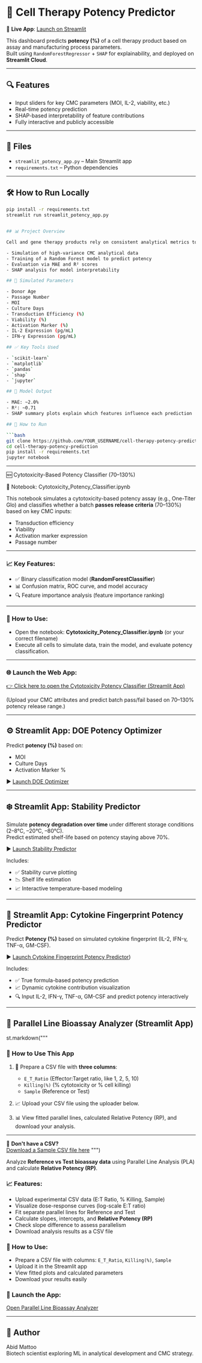# 🧬 Cell Therapy Potency Predictor

🚀 **Live App**: [Launch on Streamlit](https://cell-therapy-potency-prediction-cbb45woazyamu7wbrzw6uw.streamlit.app/)

This dashboard predicts **potency (%)** of a cell therapy product based on assay and manufacturing process parameters.  
Built using `RandomForestRegressor` + `SHAP` for explainability, and deployed on **Streamlit Cloud**.

---

## 🔍 Features

- Input sliders for key CMC parameters (MOI, IL-2, viability, etc.)
- Real-time potency prediction
- SHAP-based interpretability of feature contributions
- Fully interactive and publicly accessible

---

## 📁 Files

- `streamlit_potency_app.py` – Main Streamlit app
- `requirements.txt` – Python dependencies

---

## 🛠 How to Run Locally

```bash
pip install -r requirements.txt
streamlit run streamlit_potency_app.py


## 📊 Project Overview

Cell and gene therapy products rely on consistent analytical metrics to ensure therapeutic efficacy. This project demonstrates:

- Simulation of high-variance CMC analytical data
- Training of a Random Forest model to predict potency
- Evaluation via MAE and R² scores
- SHAP analysis for model interpretability

## 🔬 Simulated Parameters

- Donor Age
- Passage Number
- MOI
- Culture Days
- Transduction Efficiency (%)
- Viability (%)
- Activation Marker (%)
- IL-2 Expression (pg/mL)
- IFN-γ Expression (pg/mL)

## ✅ Key Tools Used

- `scikit-learn`
- `matplotlib`
- `pandas`
- `shap`
- `jupyter`

## 🧠 Model Output

- MAE: ~2.0%
- R²: ~0.71
- SHAP summary plots explain which features influence each prediction

## 📁 How to Run

```bash
git clone https://github.com/YOUR_USERNAME/cell-therapy-potency-prediction.git
cd cell-therapy-potency-prediction
pip install -r requirements.txt
jupyter notebook
```
---

🆕 Cytotoxicity-Based Potency Classifier (70–130%)

📄 Notebook: Cytotoxicity_Potency_Classifier.ipynb

This notebook simulates a cytotoxicity-based potency assay (e.g., One-Titer Glo) and classifies whether a batch **passes release criteria** (70–130%) based on key CMC inputs:

- Transduction efficiency
- Viability
- Activation marker expression
- Passage number

---

### 📈 Key Features:
- ✅ Binary classification model (**RandomForestClassifier**)
- 📊 Confusion matrix, ROC curve, and model accuracy
- 🔍 Feature importance analysis (feature importance ranking)

---

### 🚀 How to Use:
- Open the notebook: **Cytotoxicity_Potency_Classifier.ipynb** (or your correct filename)
- Execute all cells to simulate data, train the model, and evaluate potency classification.

---

### 🌐 Launch the Web App:
[👉 Click here to open the Cytotoxicity Potency Classifier (Streamlit App)](https://cytotoxicitypotencyclassifieripynb-hz9tt3cfnucrqcmzjf2nqu.streamlit.app/)

(Upload your CMC attributes and predict batch pass/fail based on 70–130% potency release range.)

---


## ⚙️ Streamlit App: DOE Potency Optimizer

Predict **potency (%)** based on:
- MOI
- Culture Days
- Activation Marker %

▶️ [Launch DOE Optimizer](https://cell-therapy-potency-prediction-7m3d9uyefc5zhaqwrby3ss.streamlit.app/)

---

## ❄️ Streamlit App: Stability Predictor

Simulate **potency degradation over time** under different storage conditions (2–8°C, –20°C, –80°C).  
Predict estimated shelf-life based on potency staying above 70%.

▶️ [Launch Stability Predictor](https://cell-therapy-potency-prediction-dfo2sylfcffjx9nbu6edd4.streamlit.app/)

Includes:
- ✅ Stability curve plotting
- 📉 Shelf life estimation
- 📈 Interactive temperature-based modeling

---

## 🧫 Streamlit App: Cytokine Fingerprint Potency Predictor

Predict **Potency (%)** based on simulated cytokine fingerprint (IL-2, IFN-γ, TNF-α, GM-CSF).

▶️ [Launch Cytokine Fingerprint Potency Predictor](https://cell-therapy-potency-prediction-g7vcej4k4lmvoqbqkde8vt.streamlit.app/))

Includes:
- ✅ True formula-based potency prediction
- 📈 Dynamic cytokine contribution visualization
- 🔍 Input IL-2, IFN-γ, TNF-α, GM-CSF and predict potency interactively
---

## 🧬 Parallel Line Bioassay Analyzer (Streamlit App)
st.markdown("""
### 🧪 How to Use This App

1. 📂 Prepare a CSV file with **three columns**:
   - `E_T_Ratio` (Effector:Target ratio, like 1, 2, 5, 10)
   - `Killing(%)` (% cytotoxicity or % cell killing)
   - `Sample` (Reference or Test)

2. 📈 Upload your CSV file using the uploader below.

3. 📊 View fitted parallel lines, calculated Relative Potency (RP), and download your analysis.

---

🔽 **Don't have a CSV?**  
[Download a Sample CSV file here](https://raw.githubusercontent.com/abidmattoo/cell-therapy-potency-prediction/main/sample_parallel_line_data.csv)
""")


Analyze **Reference vs Test bioassay data** using Parallel Line Analysis (PLA) and calculate **Relative Potency (RP)**.

### 📈 Features:
- Upload experimental CSV data (E:T Ratio, % Killing, Sample)
- Visualize dose-response curves (log-scale E:T ratio)
- Fit separate parallel lines for Reference and Test
- Calculate slopes, intercepts, and **Relative Potency (RP)**
- Check slope difference to assess parallelism
- Download analysis results as a CSV file

### 📂 How to Use:
- Prepare a CSV file with columns: `E_T_Ratio`, `Killing(%)`, `Sample`
- Upload it in the Streamlit app
- View fitted plots and calculated parameters
- Download your results easily

### 🚀 Launch the App:
[Open Parallel Line Bioassay Analyzer](https://github.com/abidmattoo/cell-therapy-potency-prediction/blob/main/sample_parallel_line_data.csv)

---


## 👤 Author

Abid Mattoo  
Biotech scientist exploring ML in analytical development and CMC strategy.
